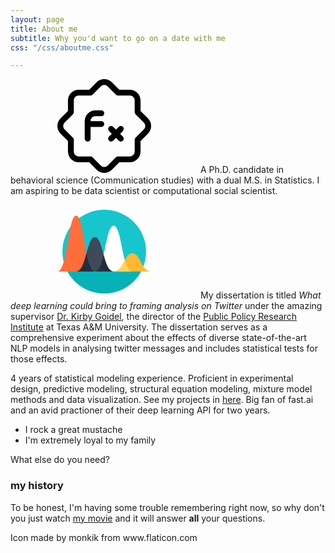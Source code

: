 ```yaml
---
layout: page
title: About me
subtitle: Why you'd want to go on a date with me
css: "/css/aboutme.css"

---
```


<svg id = "external-icon" xmlns="http://www.w3.org/2000/svg" style="display: none;"><symbol id="function" viewBox="0 0 512 512"><title>function</title><path d="m57.769531 338.019531v57.261719c0 32.46875 26.410157 58.878906 58.882813 58.878906h57.277344l40.535156 40.53125c11.457031 11.457032 26.496094 17.175782 41.535156 17.175782s30.078125-5.738282 41.535156-17.175782l40.535156-40.53125h57.277344c32.449219 0 58.882813-26.410156 58.882813-58.878906v-57.261719l40.53125-40.53125c11.117187-11.113281 17.238281-25.878906 17.238281-41.558593 0-15.679688-6.121094-30.441407-17.238281-41.535157l-40.53125-40.53125v-57.28125c0-32.46875-26.410157-58.878906-58.882813-58.878906h-57.277344l-40.535156-40.535156c-22.910156-22.890625-60.160156-22.890625-83.09375 0l-40.53125 40.535156h-57.257812c-32.449219 0-58.882813 26.410156-58.882813 58.878906v57.257813l-40.53125 40.535156c-11.117187 11.113281-17.238281 25.875-17.238281 41.554688 0 15.679687 6.121094 30.445312 17.238281 41.535156zm-17.917969-101.011719 45.226563-45.226562c3.007813-3.007812 4.691406-7.082031 4.691406-11.304688v-63.894531c0-14.828125 12.054688-26.878906 26.882813-26.878906h63.890625c4.246093 0 8.320312-1.6875 11.308593-4.695313l45.226563-45.226562c10.410156-10.410156 27.414063-10.410156 37.824219 0l45.226562 45.226562c3.007813 3.007813 7.058594 4.695313 11.304688 4.695313h63.894531c14.804687 0 26.878906 12.050781 26.878906 26.878906v63.894531c0 4.242188 1.6875 8.316407 4.695313 11.304688l45.226562 45.226562c5.078125 5.078126 7.871094 11.796876 7.871094 18.921876s-2.792969 13.847656-7.851562 18.921874l-45.226563 45.226563c-3.007813 3.011719-4.691406 7.085937-4.691406 11.308594v63.894531c0 14.824219-12.054688 26.878906-26.882813 26.878906h-63.890625c-4.246093 0-8.320312 1.683594-11.308593 4.691406l-45.226563 45.226563c-10.410156 10.414063-27.414063 10.414063-37.824219 0l-45.226562-45.226563c-3.007813-3.007812-7.058594-4.691406-11.304688-4.691406h-63.914062c-14.808594 0-26.882813-12.054687-26.882813-26.878906v-63.894531c0-4.246094-1.683593-8.320313-4.691406-11.308594l-45.226563-45.226563c-5.058593-5.074218-7.851562-11.796874-7.851562-18.921874s2.792969-13.84375 7.851562-18.921876zm0 0"/><path d="m165.332031 341.265625c8.832031 0 16-7.167969 16-16v-64h58.667969c8.832031 0 16-7.167969 16-16s-7.167969-16-16-16h-58.667969c0-14.699219 11.96875-26.667969 26.667969-26.667969h32c8.832031 0 16-7.167968 16-16 0-8.832031-7.167969-16-16-16h-32c-32.363281 0-58.667969 26.304688-58.667969 58.667969v96c0 8.832031 7.167969 16 16 16zm0 0"/><path d="m282.027344 336.570312c3.113281 3.113282 7.210937 4.695313 11.304687 4.695313 4.097657 0 8.191407-1.558594 11.308594-4.695313l15.359375-15.359374 15.359375 15.359374c3.117187 3.113282 7.210937 4.695313 11.308594 4.695313 4.09375 0 8.191406-1.558594 11.304687-4.695313 6.25-6.25 6.25-16.382812 0-22.632812l-15.339844-15.339844 15.363282-15.359375c6.25-6.25 6.25-16.386719 0-22.636719-6.253906-6.25-16.386719-6.25-22.636719 0l-15.359375 15.359376-15.359375-15.359376c-6.25-6.25-16.382813-6.25-22.636719 0-6.25 6.25-6.25 16.386719 0 22.636719l15.363282 15.359375-15.363282 15.359375c-6.226562 6.25-6.226562 16.363281.023438 22.613281zm0 0"/></symbol><symbol id="function-1" viewBox="0 0 480.154 480.154"><title>function-1</title><g> <g> <path d="M112.001,240.077c-17.673,0-32,14.327-32,32c0,17.673,14.327,32,32,32s32-14.327,32-32 C144.001,254.404,129.674,240.077,112.001,240.077z M112.001,288.077c-8.837,0-16-7.163-16-16s7.163-16,16-16s16,7.163,16,16 S120.838,288.077,112.001,288.077z"/> </g> </g><g> <g> <path d="M336.001,376.077v88h-86.576c2.413-3.188,4.328-6.725,5.68-10.488l24.408-66.76l-15.024-5.504l-24.432,66.832 c-3.433,9.537-12.472,15.902-22.608,15.92H104.001c-22.08-0.026-39.974-17.92-40-40v-24h32v-16h-32v-24c0-4.418-3.582-8-8-8 H19.369c11.84-33.104,46.808-130.944,49.944-141.784c8.975-30.956,28.636-57.726,55.488-75.552l-8.864-13.328 c-30.003,19.932-51.97,49.853-62,84.448c-2.84,9.848-36.216,103.416-53.464,151.512c-1.493,4.158,0.667,8.74,4.825,10.233 c0.867,0.311,1.781,0.471,2.703,0.471h40v56c0.04,30.911,25.089,55.96,56,56h240c4.418,0,8-3.582,8-8v-96H336.001z"/> </g> </g><g> <g> <path d="M320.001,128.077c-26.51,0-48,21.49-48,48c0,26.51,21.49,48,48,48c26.51,0,48-21.49,48-48 C367.975,149.578,346.5,128.104,320.001,128.077z M320.001,208.077c-17.673,0-32-14.327-32-32s14.327-32,32-32 c17.673,0,32,14.327,32,32S337.674,208.077,320.001,208.077z"/> </g> </g><g> <g> <path d="M477.849,226.709c-6.137-18.886-16.382-36.178-30-50.632c13.612-14.455,23.852-31.747,29.984-50.632 c3.997-12.255,2.759-25.617-3.424-36.928c-2.781-4.621-6.469-8.632-10.84-11.792c0.266-1.536,0.411-3.09,0.432-4.648 c0.041-17.624-14.214-31.945-31.839-31.985c-14.998-0.034-27.997,10.38-31.233,25.025c-5.696,0.533-11.563,1.368-17.6,2.504 c-14.528-41.296-37.24-67.544-63.328-67.544s-48.8,26.232-63.32,67.488c-43.456-8-77.904-1.432-91.088,20.952 c-3.47,6.068-5.329,12.923-5.4,19.912c-15.332,8.666-20.735,28.12-12.069,43.451c5.678,10.045,16.339,16.239,27.877,16.197 c2.921-0.017,5.825-0.451,8.624-1.288c2.4,3.096,4.888,6.176,7.56,9.248c-13.625,14.467-23.875,31.772-30.016,50.672 c-3.997,12.255-2.759,25.617,3.424,36.928c9.6,16.344,30.544,24.288,58.056,24.288c11.088-0.122,22.143-1.236,33.032-3.328 c14.52,41.256,37.248,67.48,63.32,67.48c3.188-0.068,6.355-0.541,9.424-1.408c12.278,12.656,32.492,12.962,45.148,0.684 c12.656-12.278,12.962-32.492,0.684-45.148c-0.221-0.227-0.444-0.451-0.672-0.672c3.345-6.796,6.283-13.784,8.8-20.928 c10.873,2.09,21.912,3.201,32.984,3.32c27.504,0,48.44-7.944,58.056-24.288C480.608,252.326,481.847,238.964,477.849,226.709z M416.001,71.805c0.148-8.73,7.269-15.729,16-15.728c8.837,0,16,7.163,16,16c-0.022,1.874-0.377,3.73-1.048,5.48 c-2.947,8.293-12.059,12.627-20.352,9.681c-6.325-2.247-10.563-8.217-10.6-14.929C416.001,72.149,416.001,71.989,416.001,71.805z M379.625,118.757l-0.024-0.024c-6.216-4-12.592-7.896-19.2-11.624c-6.8-3.848-13.6-7.352-20.344-10.696 c10.645-4.029,21.514-7.44,32.552-10.216C375.586,96.903,377.929,107.775,379.625,118.757z M320.001,16.077 c17.344,0,35.368,20.256,47.856,54.936c-16.321,4.188-32.297,9.626-47.784,16.264c-15.517-6.678-31.534-12.13-47.904-16.304 C284.657,36.309,302.673,16.077,320.001,16.077z M267.409,86.029c11.092,2.799,22.009,6.247,32.696,10.328 c-6.88,3.392-13.744,6.928-20.544,10.776c-6.592,3.728-12.968,7.632-19.2,11.624C262.062,107.718,264.415,96.79,267.409,86.029z M191.409,140.333c-0.789,2.748-2.3,5.234-4.376,7.2c-1.062,1.007-2.254,1.868-3.544,2.56c-7.729,4.173-17.377,1.29-21.55-6.439 s-1.29-17.377,6.439-21.55c0.792-0.428,1.619-0.787,2.471-1.075c1.652-0.603,3.394-0.925,5.152-0.952c8.837,0,16,7.163,16,16 C191.999,137.516,191.8,138.948,191.409,140.333z M179.377,255.517c-3.922-7.639-4.554-16.548-1.752-24.664 c5.293-16.024,14-30.708,25.52-43.04c12.241,12.216,25.458,23.413,39.52,33.48c1.832,16.278,4.932,32.388,9.272,48.184 C215.129,275.949,188.185,270.477,179.377,255.517z M240.801,199.789c-9.4-7.351-18.342-15.27-26.776-23.712 c8.44-8.445,17.382-16.374,26.776-23.744c-0.48,7.744-0.8,15.656-0.8,23.744S240.321,192.029,240.801,199.789z M242.697,130.837 c-14.035,10.068-27.242,21.243-39.496,33.416c-1.6-1.84-3.2-3.688-4.688-5.528c0.16-0.16,0.28-0.368,0.44-0.528 c1.112-1.148,2.136-2.378,3.064-3.68c0.272-0.384,0.552-0.8,0.8-1.168c1.018-1.534,1.901-3.153,2.64-4.84 c0.064-0.16,0.104-0.328,0.168-0.488c0.635-1.581,1.14-3.21,1.512-4.872c0.112-0.472,0.216-0.936,0.296-1.416 c0.362-1.864,0.552-3.757,0.568-5.656c-0.017-1.947-0.209-3.888-0.576-5.8c-0.064-0.312-0.104-0.624-0.176-0.928 c-0.387-1.855-0.944-3.671-1.664-5.424l-0.16-0.368c-4.814-11.676-16.139-19.345-28.768-19.48c0.486-2.621,1.417-5.14,2.752-7.448 c8.8-14.96,35.752-20.432,72.56-13.952C247.628,98.464,244.528,114.567,242.697,130.837z M260.369,233.373 c6.232,4,12.592,7.912,19.2,11.648c6.848,3.88,13.68,7.44,20.48,10.8c-10.666,4.073-21.562,7.516-32.632,10.312 C264.423,255.362,262.069,244.423,260.369,233.373z M320.001,328.077c0.009,1.488,0.118,2.974,0.328,4.448 c0.064,0.456,0.176,0.904,0.264,1.368c0.128,0.72,0.224,1.448,0.408,2.152c-0.336,0-0.672,0-1,0 c-17.328,0-35.328-20.216-47.816-54.824c16.338-4.165,32.325-9.6,47.816-16.256c15.408,6.626,31.306,12.047,47.552,16.216 c-2.056,5.672-4.216,11.2-6.624,16.2h-0.112c-0.985-0.271-1.984-0.49-2.992-0.656c-0.456-0.088-0.904-0.232-1.36-0.296 c-1.478-0.225-2.969-0.343-4.464-0.352C334.328,296.077,320.001,310.404,320.001,328.077z M352.001,344.077 c-8.837,0-16-7.163-16-16s7.163-16,16-16c8.797,0.095,15.905,7.203,16,16C368.001,336.914,360.838,344.077,352.001,344.077z M372.393,266.069c-10.987-2.786-21.802-6.208-32.392-10.248c6.8-3.36,13.6-6.928,20.472-10.8 c6.544-3.704,12.88-7.576,19.056-11.544C377.792,244.472,375.409,255.355,372.393,266.069z M382.241,212.429 c-9.384,6.528-19.32,12.8-29.68,18.672c-11.08,6.272-21.952,11.736-32.552,16.504c-10.608-4.8-21.488-10.232-32.568-16.504 c-10.4-5.864-20.296-12.184-29.744-18.768c-1.08-11.456-1.696-23.576-1.696-36.256s0.616-24.8,1.696-36.312 c9.408-6.544,19.36-12.8,29.744-18.712c10.816-6.12,21.768-11.584,32.688-16.448c10.56,4.76,21.392,10.2,32.432,16.448 c10.4,5.88,20.336,12.168,29.744,18.712c1.08,11.512,1.696,23.616,1.696,36.312C384.001,188.485,383.377,200.645,382.241,212.429z M401.313,81.013c0.248,0.856,0.632,1.648,0.952,2.472c0.224,0.592,0.416,1.2,0.68,1.768c0.721,1.59,1.572,3.118,2.544,4.568 c0.08,0.12,0.136,0.256,0.224,0.376c1.072,1.535,2.276,2.972,3.6,4.296c0.432,0.432,0.912,0.8,1.36,1.216 c0.943,0.856,1.933,1.658,2.968,2.4c0.576,0.408,1.176,0.8,1.776,1.144c1.033,0.637,2.101,1.214,3.2,1.728 c0.648,0.304,1.28,0.592,1.952,0.856c1.221,0.462,2.468,0.85,3.736,1.16c0.608,0.152,1.192,0.344,1.816,0.464 c1.937,0.388,3.905,0.594,5.88,0.616c2.153-0.026,4.298-0.276,6.4-0.744c0.536-0.112,1.064-0.24,1.6-0.384 c1.9-0.487,3.75-1.148,5.528-1.976c0.144-0.064,0.304-0.112,0.456-0.184c1.861-0.942,3.626-2.062,5.272-3.344 c0.44-0.336,0.848-0.688,1.272-1.04c1.416-1.195,2.728-2.509,3.92-3.928c0.144-0.176,0.336-0.304,0.472-0.48 c1.429,1.375,2.666,2.936,3.68,4.64c3.922,7.639,4.554,16.548,1.752,24.664c-5.287,16.01-13.982,30.683-25.488,43.008 c-12.271-12.191-25.497-23.381-39.552-33.464c-1.824-16.201-4.905-32.237-9.216-47.96C392.62,82.08,397.025,81.456,401.313,81.013 z M399.201,152.333c9.402,7.372,18.354,15.301,26.808,23.744c-8.448,8.449-17.401,16.378-26.808,23.744 c0.48-7.816,0.8-15.744,0.8-23.744S399.681,160.077,399.201,152.333z M460.641,255.517c-8.8,14.944-35.736,20.416-72.536,13.952 c4.3-15.782,7.376-31.873,9.2-48.128c14.07-10.094,27.312-21.295,39.6-33.496c11.508,12.324,20.207,26.997,25.496,43.008 c2.795,8.12,2.154,17.029-1.776,24.664H460.641z"/> </g> </g></symbol><symbol id="analytics" viewBox="0 0 399.882 399.882"><title>analytics</title><circle style="fill:#16C6CC;" cx="199.941" cy="199.941" r="178.462"/><path style="fill:#06B2B8;" d="M42.732,284.446c30.129,55.934,89.223,93.957,157.209,93.957s127.079-38.023,157.209-93.957H42.732z"/><g> <g> <path style="fill:#FFFFFF;" d="M239.929,89.59c35.835,0,35.316,194.855,79.978,194.855c-17.381,0-142.575,0-159.956,0 C204.613,284.446,204.096,89.59,239.929,89.59z"/> <path style="fill:#FF6D3B;" d="M79.973,46.447c35.838,0,35.318,238.001,79.978,238.001c-17.381,0-142.57,0-159.951,0 C44.657,284.446,44.143,46.447,79.973,46.447z"/> <path style="fill:#FFB733;" d="M319.906,206.772c35.835,0,35.313,77.674,79.975,77.674c-17.381,0-142.572,0-159.953,0 C284.596,284.446,284.074,206.772,319.906,206.772z"/> <path style="fill:#FFD55C;" d="M287.963,236.359c7.756,27.641,17.479,48.086,31.946,48.086c-8.692,0-44.335,0-79.978,0 C265.839,284.446,276.546,258.311,287.963,236.359z"/> <path style="fill:#3E4959;" d="M159.951,137.735c35.838,0,35.318,146.713,79.978,146.713c-17.383,0-142.575,0-159.956,0 C124.635,284.446,124.116,137.735,159.951,137.735z"/> <g> <path style="fill:#242D3C;" d="M124.187,207.705c8.386,42.501,18.828,76.741,35.764,76.741c-8.692,0-44.332,0-79.978,0 C102.993,284.446,114.009,245.479,124.187,207.705z"/> <path style="fill:#242D3C;" d="M197.465,214.161c9.723,35.626,20.758,70.284,42.464,70.284c-35.641,0-71.289,0-79.978,0 C178.085,284.446,188.773,252.32,197.465,214.161z"/> </g> </g> </g></symbol></svg>








<div id="aboutme-section">

<p class="about-text">
<svg>
<use xlink:href="#function" />
</svg>
<!--<span href="/img/function.png" class="about-icon"> </span>-->
A Ph.D. candidate in behavioral science (Communication studies) with a dual M.S. in Statistics. I am aspiring to be data scientist or computational social scientist. 
</p>

<p class="about-text">
<svg>
<use xlink:href="#analytics" />
</svg>
<span class="fas fa-user-graduation-cap about-icon"> </span>
My dissertation is titled <i>What deep learning could bring to framing analysis on Twitter</i> under the amazing supervisor <a href = "https://comm.tamu.edu/kirby-goidel/">Dr. Kirby Goidel</a>, the director of the <a href = "https://ppri.tamu.edu/">Public Policy Research Institute</a> at Texas A&M University. The dissertation serves as a comprehensive experiment about the effects of diverse state-of-the-art NLP models in analysing twitter messages and includes statistical tests for those effects.
</p>

<p class="about-text">
<span class="fa fa-infinity about-icon"></span>
4 years of statistical modeling experience. Proficient in experimental design, predictive modeling, structural equation modeling, mixture model methods and data visualization. See my projects in <a href = "">here</a>.  
Big fan of fast.ai and an avid practioner of their deep learning API for two years. 
</p>



</div>



- I rock a great mustache
- I'm extremely loyal to my family

What else do you need?

### my history

To be honest, I'm having some trouble remembering right now, so why don't you just watch [my movie](http://en.wikipedia.org/wiki/The_Princess_Bride_%28film%29) and it will answer **all** your questions.

<div>Icon made by monkik from www.flaticon.com
</div>


